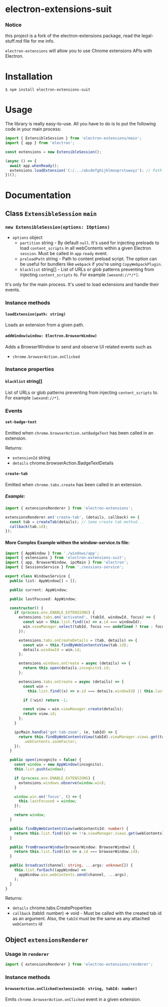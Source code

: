 # electron-extensions-suit

### Notice
   this project is a fork of the electron-extensions package, read the legal-stuff.md file for me info.

`electron-extensions` will allow you to use Chrome extensions APIs with Electron.

# Installation

```bash
$ npm install electron-extensions-suit
```

# Usage

The library is really easy-to-use. All you have to do is to put the following code in your main process:

```typescript
import { ExtensibleSession } from 'electron-extensions/main';
import { app } from 'electron';

const extensions = new ExtensibleSession();

(async () => {
  await app.whenReady();
  extensions.loadExtension('C:/.../abcdefghijklmnoprstuwxyz'); // Path to the extension to load
})();
```

# Documentation

## Class `ExtensibleSession` `main`

### `new ExtensibleSession(options: IOptions)`

- `options` object
  - `partition` string - By default `null`. It's used for injecting preloads to
    load `content_scripts` in all webContents within a given Electron `session`. Must be called in `app` `ready` event.
  - `preloadPath` string - Path to content preload script. The option can be useful for bundlers like `webpack` if you're using `CopyWebpackPlugin`.
  - `blacklist` string[] - List of URLs or glob patterns preventing from injecting `content_scripts` to. For example `[wexond://*/*]`.

It's only for the main process. It's used to load extensions and handle their events.

### Instance methods

#### `loadExtension(path: string)`

Loads an extension from a given path.

#### `addWindow(window: Electron.BrowserWindow)`

Adds a BrowserWindow to send and observe UI related events such as

- `chrome.browserAction.onClicked`

### Instance properties

#### `blacklist` string[]

List of URLs or glob patterns preventing from injecting `content_scripts` to. For example `[wexond://*]`.

### Events

#### `set-badge-text`

Emitted when `chrome.browserAction.setBadgeText` has been called in an extension.

Returns:

- `extensionId` string
- `details` chrome.browserAction.BadgeTextDetails

#### `create-tab`

Emitted when `chrome.tabs.create` has been called in an extension.

##### Example:

```typescript
import { extensionsRenderer } from 'electron-extensions';

extensionsRenderer.on('create-tab', (details, callback) => {
  const tab = createTab(details); // Some create tab method...
  callback(tab.id);
});
```

#### More Complex Example withen the window-service.ts file:

```typescript
import { AppWindow } from './windows/app';
import { extensions } from 'electron-extensions-suit';
import { app, BrowserWindow, ipcMain } from 'electron';
import { SessionsService } from './sessions-service';

export class WindowsService {
  public list: AppWindow[] = [];

  public current: AppWindow;

  public lastFocused: AppWindow;

  constructor() {
    if (process.env.ENABLE_EXTENSIONS) {
      extensions.tabs.on('activated', (tabId, windowId, focus) => {
        const win = this.list.find((x) => x.id === windowId);
        win.viewManager.select(tabId, focus === undefined ? true : focus);
      });

      extensions.tabs.onCreateDetails = (tab, details) => {
        const win = this.findByWebContentsView(tab.id);
        details.windowId = win.id;
      };

      extensions.windows.onCreate = async (details) => {
        return this.open(details.incognito).id;
      };

      extensions.tabs.onCreate = async (details) => {
        const win =
          this.list.find((x) => x.id === details.windowId) || this.lastFocused;

        if (!win) return -1;

        const view = win.viewManager.create(details);
        return view.id;
      };
    }

    ipcMain.handle('get-tab-zoom', (e, tabId) => {
      return this.findByWebContentsView(tabId).viewManager.views.get(tabId)
        .webContents.zoomFactor;
    });
  }

  public open(incognito = false) {
    const window = new AppWindow(incognito);
    this.list.push(window);

    if (process.env.ENABLE_EXTENSIONS) {
      extensions.windows.observe(window.win);
    }

    window.win.on('focus', () => {
      this.lastFocused = window;
    });

    return window;
  }

  public findByWebContentsView(webContentsId: number) {
    return this.list.find((x) => !!x.viewManager.views.get(webContentsId));
  }

  public fromBrowserWindow(browserWindow: BrowserWindow) {
    return this.list.find((x) => x.id === browserWindow.id);
  }

  public broadcast(channel: string, ...args: unknown[]) {
    this.list.forEach((appWindow) =>
      appWindow.win.webContents.send(channel, ...args),
    );
  }
}
```

Returns:

- `details` chrome.tabs.CreateProperties
- `callback` (tabId: number) => void - Must be called with the created tab id as an argument. Also, the `tabId` must be the same as any attached `webContents` id

## Object `extensionsRenderer`

### Usage in `renderer`

```typescript
import { extensionsRenderer } from 'electron-extensions/renderer';
```

### Instance methods

#### `browserAction.onClicked(extensionId: string, tabId: number)`

Emits `chrome.browserAction.onClicked` event in a given extension.

